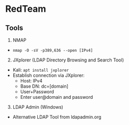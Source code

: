 # RedTeam

## Tools

1. NMAP
- `nmap -O -sV -p389,636 --open [IPv4]`

2. JXplorer (LDAP Directory Browsing and Search Tool)
- Kali: `apt install jxplorer`
- Establish connection via JXplorer:
  - Host: IPv4
  - Base DN: dc=[domain]
  - User+Password
  - Enter user@domain and password

3. LDAP Admin (Windows)
- Alternative LDAP Tool from ldapadmin.org
